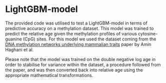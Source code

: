 # LightGBM-model
The provided code was utilised to test a LightGBM-model in terms of predictive accuracy on a methylation dataset. This model was trained to predict the relative age given the methylation profiles of various cytosine-guanine (CpG) sites. For this model we used the dataset coming from the [DNA methylation networks underlying mammalian traits](https://www.science.org/doi/10.1126/science.abq5693) paper by Amin Haghani et al. 

Please note that the model was trained on the double negative log age in order to stabilise for variance within the dataset, a procedure followed from the paper, and was then converted back into relative age using the appropriate mathematical transformations. 
